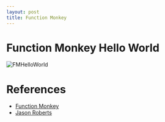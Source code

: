 ```yaml
---
layout: post
title: Function Monkey
---
```


# Function Monkey Hello World

![FMHelloWorld](http://www.plantuml.com/plantuml/proxy?cache=no&src=https://raw.github.com/Kf-GaryNewport/Kf-GaryNewport.github.io/master/assets/FunctionMonkey/FMHelloWorld.puml)

# References

* [Function Monkey](https://functionmonkey.azurefromthetrenches.com/)
* [Jason Roberts](http://dontcodetired.com/blog/post/Creating-Azure-Functions-with-Function-Monkey-First-Look)